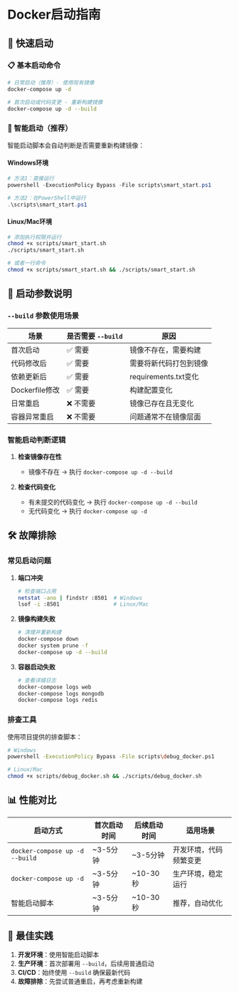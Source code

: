# Docker启动指南

## 🚀 快速启动

### 📋 基本启动命令

```bash
# 日常启动（推荐）- 使用现有镜像
docker-compose up -d

# 首次启动或代码变更 - 重新构建镜像
docker-compose up -d --build
```

### 🧠 智能启动（推荐）

智能启动脚本会自动判断是否需要重新构建镜像：

#### Windows环境
```powershell
# 方法1：直接运行
powershell -ExecutionPolicy Bypass -File scripts\smart_start.ps1

# 方法2：在PowerShell中运行
.\scripts\smart_start.ps1
```

#### Linux/Mac环境
```bash
# 添加执行权限并运行
chmod +x scripts/smart_start.sh
./scripts/smart_start.sh

# 或者一行命令
chmod +x scripts/smart_start.sh && ./scripts/smart_start.sh
```

## 🔧 启动参数说明

### `--build` 参数使用场景

| 场景 | 是否需要 `--build` | 原因 |
|------|-------------------|------|
| 首次启动 | ✅ 需要 | 镜像不存在，需要构建 |
| 代码修改后 | ✅ 需要 | 需要将新代码打包到镜像 |
| 依赖更新后 | ✅ 需要 | requirements.txt变化 |
| Dockerfile修改 | ✅ 需要 | 构建配置变化 |
| 日常重启 | ❌ 不需要 | 镜像已存在且无变化 |
| 容器异常重启 | ❌ 不需要 | 问题通常不在镜像层面 |

### 智能启动判断逻辑

1. **检查镜像存在性**
   - 镜像不存在 → 执行 `docker-compose up -d --build`
   
2. **检查代码变化**
   - 有未提交的代码变化 → 执行 `docker-compose up -d --build`
   - 无代码变化 → 执行 `docker-compose up -d`

## 🛠️ 故障排除

### 常见启动问题

1. **端口冲突**
   ```bash
   # 检查端口占用
   netstat -ano | findstr :8501  # Windows
   lsof -i :8501                 # Linux/Mac
   ```

2. **镜像构建失败**
   ```bash
   # 清理并重新构建
   docker-compose down
   docker system prune -f
   docker-compose up -d --build
   ```

3. **容器启动失败**
   ```bash
   # 查看详细日志
   docker-compose logs web
   docker-compose logs mongodb
   docker-compose logs redis
   ```

### 排查工具

使用项目提供的排查脚本：

```bash
# Windows
powershell -ExecutionPolicy Bypass -File scripts\debug_docker.ps1

# Linux/Mac
chmod +x scripts/debug_docker.sh && ./scripts/debug_docker.sh
```

## 📊 性能对比

| 启动方式 | 首次启动时间 | 后续启动时间 | 适用场景 |
|----------|-------------|-------------|----------|
| `docker-compose up -d --build` | ~3-5分钟 | ~3-5分钟 | 开发环境，代码频繁变更 |
| `docker-compose up -d` | ~3-5分钟 | ~10-30秒 | 生产环境，稳定运行 |
| 智能启动脚本 | ~3-5分钟 | ~10-30秒 | 推荐，自动优化 |

## 🎯 最佳实践

1. **开发环境**：使用智能启动脚本
2. **生产环境**：首次部署用 `--build`，后续用普通启动
3. **CI/CD**：始终使用 `--build` 确保最新代码
4. **故障排除**：先尝试普通重启，再考虑重新构建